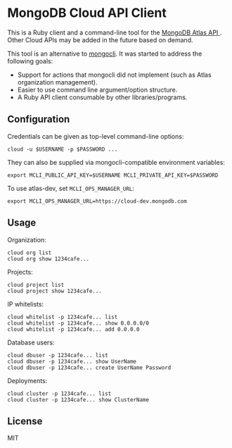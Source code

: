 # MongoDB Cloud API Client

This is a Ruby client and a command-line tool for the [MongoDB Atlas API
](https://docs.atlas.mongodb.com/api/). Other Cloud APIs may be added in the
future based on demand.

This tool is an alternative to [mongocli](https://github.com/mongodb/mongocli).
It was started to address the following goals:

- Support for actions that mongocli did not implement (such as Atlas
organization management).
- Easier to use command line argument/option structure.
- A Ruby API client consumable by other libraries/programs.

## Configuration

Credentials can be given as top-level command-line options:

    cloud -u $USERNAME -p $PASSWORD ...

They can also be supplied via mongocli-compatible environment variables:

    export MCLI_PUBLIC_API_KEY=$USERNAME MCLI_PRIVATE_API_KEY=$PASSWORD

To use atlas-dev, set `MCLI_OPS_MANAGER_URL`:

    export MCLI_OPS_MANAGER_URL=https://cloud-dev.mongodb.com

## Usage

Organization:

    cloud org list
    cloud org show 1234cafe...

Projects:

    cloud project list
    cloud project show 1234cafe...

IP whitelists:

    cloud whitelist -p 1234cafe... list
    cloud whitelist -p 1234cafe... show 0.0.0.0/0
    cloud whitelist -p 1234cafe... add 0.0.0.0

Database users:

    cloud dbuser -p 1234cafe... list
    cloud dbuser -p 1234cafe... show UserName
    cloud dbuser -p 1234cafe... create UserName Password

Deployments:

    cloud cluster -p 1234cafe... list
    cloud cluster -p 1234cafe... show ClusterName

## License

MIT
